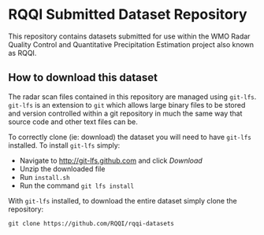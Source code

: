 # RQQI Submitted Dataset Repository

This repository contains datasets submitted for use within the WMO Radar
Quality Control and Quantitative Precipitation Estimation project also
known as RQQI.

## How to download this dataset

The radar scan files contained in this repository are managed using `git-lfs`.
`git-lfs` is an extension to `git` which allows large binary files to be
stored and version controlled within a git repository in much the same way that
source code and other text files can be.

To correctly clone (ie: download) the dataset you will need to have `git-lfs`
installed.  To install `git-lfs` simply:
- Navigate to http://git-lfs.github.com and click _Download_
- Unzip the downloaded file
- Run `install.sh`
- Run the command `git lfs install`

With `git-lfs` installed, to download the entire dataset simply clone the
repository:

    git clone https://github.com/RQQI/rqqi-datasets


